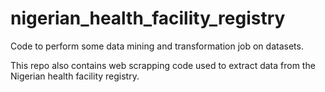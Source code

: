 # nigerian_health_facility_registry
Code to perform some data mining and transformation job on datasets.

This repo also contains web scrapping code used to extract data from the Nigerian health facility registry.
